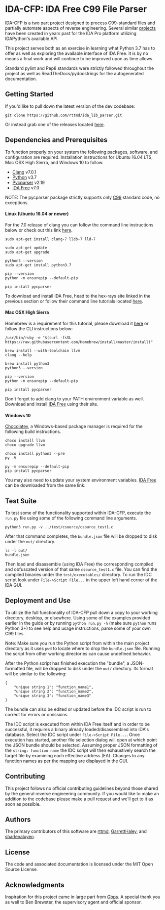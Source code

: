 # IDA-CFP: IDA Free C99 File Parser
IDA-CFP is a two part project designed to process C99-standard files and partially automate aspects of reverse engineering. Several similar [projects](https://github.com/onethawt/idaplugins-list) have been created in years past for the IDA Pro platform utilizing IDAPython's available API.

This project serves both as an exercise in learning what Python 3.7 has to offer as well as exploring the available interface of IDA Free. It is by no means a final work and will continue to be improved upon as time allows.

Standard pylint and Pep8 standards were strictly followed throughout the project as well as ReadTheDocs/pydocstrings for the autogenerated documentation.

## Getting Started
If you'd like to pull down the latest version of the dev codebase:

```
git clone https://github.com/rttmd/ida_lib_parser.git
```

Or instead grab one of the releases located [here](https://github.com/rttmd/ida_lib_parser/releases).

## Dependencies and Prerequisites
To function properly on your system the following packages, software, and configuration are required. Installation instructions for Ubuntu 16.04 LTS, Mac OSX High Sierra, and Windows 10 to follow.

* [Clang](https://releases.llvm.org/download.html) v7.0.1
* [Python](https://www.python.org/downloads/release/python-370/) v3.7
* [Pycparser](https://github.com/eliben/pycparser/releases/tag/release_v2.19) v2.19
* [IDA Free](https://www.hex-rays.com/products/ida/support/download_freeware.shtml) v7.0

NOTE: The pycparser package strictly supports only [C99](https://en.wikipedia.org/wiki/C99) standard code, no exceptions.

#### Linux (Ubuntu 16.04 or newer)
For the 7.0 release of clang you can follow the command line instructions below or check out this link [here](https://apt.llvm.org/).

```
sudo apt-get install clang-7 lldb-7 lld-7

sudo apt-get update
sudo apt-get upgrade

python3 --version
sudo apt-get install python3.7

pip --version
python -m ensurepip --default-pip

pip install pycparser
```

To download and install IDA Free, head to the hex-rays site linked in the previous section or follow their command line tutorials located [here](https://www.hex-rays.com/products/ida/support/flexlm/install_linux.shtml).

#### Mac OSX High Sierra
Homebrew is a requirement for this tutorial, please download it [here](https://brew.sh/) or follow the CLI instructions below:

```
/usr/bin/ruby -e "$(curl -fsSL https://raw.githubusercontent.com/Homebrew/install/master/install)"

brew install --with-toolchain llvm
clang --help

brew install python3
python3 --version

pip --version
python -m ensurepip --default-pip

pip install pycparser
```

Don't forget to add clang to your PATH environment variable as well. Download and install [IDA Free](https://www.hex-rays.com/products/ida/support/download_freeware.shtml) using their site.

#### Windows 10
[Chocolatey](https://chocolatey.org/), a Windows-based package manager is required for the following build instructions.

```
choco install llvm
choco upgrade llvm

choco install python3 --pre
py -V

py -m ensurepip --default-pip
pip install pycparser
```

You may also need to update your system environment variables. [IDA Free](https://www.hex-rays.com/products/ida/support/download_freeware.shtml) can be downloaded from the same link.

## Test Suite
To test some of the functionality supported within IDA-CFP, execute the `run.py` file using some of the following command line arguments.

```
python3 run.py -v ../test/csource/csource_test1.c
```

After that command completes, the `bundle.json` file will be dropped to disk under the `out/` directory.
```
ls -l out/
bundle.json
```

Then load and disassemble (using IDA Free) the corresponding compiled and obfuscated version of that same `csource_test1.c` file. You can find the compiled binaries under the `test/executables/` directory. To run the IDC script look under `File->Script File...` in the upper left hand corner of the IDA GUI.

## Deployment and Use
To utilize the full functionality of IDA-CFP pull down a copy to your working directory, desktop, or elsewhere. Using some of the examples provided earlier in the guide or by running `python run.py -h` (make sure `python` runs Python 3+) to see help and usage instructions, parse some of your own C99 files.

Note: Make sure you run the Python script from within the main project directory as it uses `pwd` to locate where to drop the `bundle.json` file. Running the script from other working directories can cause undefined behavior.

After the Python script has finished execution the "bundle", a JSON-formatted file, will be dropped to disk under the `out/` directory. Its format will be similar to the following:

```
{
	"unique string 1": "function_name1",
	"unique string 2": "function_name2",
	"unique string 3": "function_name3"
}
```

The bundle can also be edited or updated before the IDC script is run to correct for errors or omissions.

The IDC script is executed from within IDA Free itself and in order to be successful, it requires a binary already loaded/disassembled into IDA's database. Select the IDC script under `File->Script File...`. Once execution has started, another file selection dialog will open at which point the JSON bundle should be selected. Assuming proper JSON formatting of the `string: function name` the IDC script will then exhaustively search the target file by examining each effective address (EA). Changes to any function names as per the mapping are displayed in the GUI.

## Contributing
This project follows no official contributing guidelines beyond those shared by the general reverse engineering community. If you would like to make an addition to the codebase please make a pull request and we'll get to it as soon as possible.

## Authors
The primary contributors of this software are [rttmd](https://github.com/rttmd), [GarrettHaley](https://github.com/GarrettHaley), and [sharlenaluyen](https://github.com/sharlenaluyen).

## License
The code and associated documentation is licensed under the MIT Open Source License.

## Acknowledgments
Inspiration for this project came in large part from [Gbps](https://github.com/Gbps). A special thank you as well to Ben Brewster, the supervisory agent and official sponsor.
